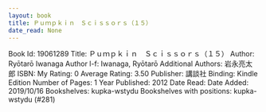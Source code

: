 ```yaml
---
layout: book
title: Ｐｕｍｐｋｉｎ　Ｓｃｉｓｓｏｒｓ（１５）
date_read: None
---
```


Book Id: 19061289
Title: Ｐｕｍｐｋｉｎ　Ｓｃｉｓｓｏｒｓ（１５）
Author: Ryōtarō Iwanaga
Author l-f: Iwanaga, Ryōtarō
Additional Authors: 岩永亮太郎
ISBN: 
My Rating: 0
Average Rating: 3.50
Publisher: 講談社
Binding: Kindle Edition
Number of Pages: 1
Year Published: 2012
Date Read: 
Date Added: 2019/10/16
Bookshelves: kupka-wstydu
Bookshelves with positions: kupka-wstydu (#281)

